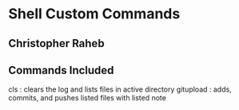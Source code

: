 # Shell Custom Commands

## Christopher Raheb

## Commands Included

cls : clears the log and lists files in active directory
gitupload : adds, commits, and pushes listed files with listed note
